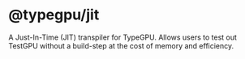 # @typegpu/jit

A Just-In-Time (JIT) transpiler for TypeGPU. Allows users to test out TestGPU without a build-step at the cost of memory and efficiency.
